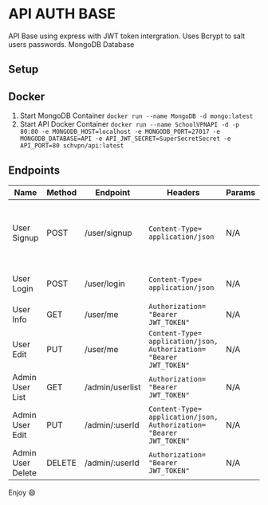 # API AUTH BASE
API Base using express with JWT token intergration. Uses Bcrypt to salt users passwords. MongoDB Database

## Setup
## Docker
1. Start MongoDB Container ```docker run --name MongoDB -d mongo:latest```
2. Start API Docker Container ```docker run --name SchoolVPNAPI -d -p 80:80 -e MONGODB_HOST=localhost -e MONGODB_PORT=27017 -e MONGODB_DATABASE=API -e API_JWT_SECRET=SuperSecretSecret -e API_PORT=80 schvpn/api:latest```



## Endpoints

|Name|Method|Endpoint | Headers | Params | Body |
| -- |  --  |   --    |   --    |   --   |  --  |
|User Signup|POST|/user/signup| ```Content-Type= application/json``` |N/A|```{"firstname": "String", "lastname": "String", "email": "String@FQDN", "password": "String"}``` |
|User Login|POST|/user/login|```Content-Type= application/json```|N/A|```{"email": "String", "password": "String"```|
|User Info|GET|/user/me|```Authorization= "Bearer JWT_TOKEN"```|N/A|N/A|
|User Edit|PUT|/user/me|```Content-Type= application/json, Authorization= "Bearer JWT_TOKEN"```|N/A|```{"ItemToEdit": "Value"}```|
|Admin User List|GET|/admin/userlist|```Authorization= "Bearer JWT_TOKEN"```|N/A|N/A|
|Admin User Edit|PUT|/admin/:userId|```Content-Type= application/json, Authorization= "Bearer JWT_TOKEN"```|N/A|```{{"ItemToEdit": "Value"}}```|
|Admin User Delete|DELETE|/admin/:userId|```Authorization= "Bearer JWT_TOKEN"```|N/A|N/A|

Enjoy :smile: